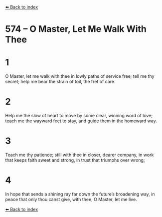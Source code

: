 [⬅️ Back to index](../README.md)

# 574 – O Master, Let Me Walk With Thee


# 1
O Master, let me walk with thee
in lowly paths of service free;
tell me thy secret; help me bear
the strain of toil, the fret of care.

# 2
Help me the slow of heart to move
by some clear, winning word of love;
teach me the wayward feet to stay,
and guide them in the homeward way.

# 3
Teach me thy patience; still with thee
in closer, dearer company,
in work that keeps faith sweet and strong,
in trust that triumphs over wrong;

# 4
In hope that sends a shining ray
far down the future’s broadening way,
in peace that only thou canst give,
with thee, O Master, let me live.

[⬅️ Back to index](../README.md)
